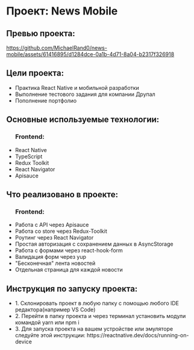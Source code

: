 <h1>Проект: News Mobile</h1>

<h2>Превью проекта:</h2>

https://github.com/MichaelRand0/news-mobile/assets/61416895/d1284dce-0a1b-4d71-8a04-b2317f326918

<h2>Цели проекта:</h2>
<ul>
  <li>Практика React Native и мобильной разработки</li>
  <li>Выполнение тестового задания для компании Друпал</li>
  <li>Пополнение портфолио</li>
</ul>
<h2>Основные используемые технологии:</h2>
<ul>
  <h3>Frontend:</h3>
  <li>React Native</li>
  <li>TypeScript</li>
  <li>Redux Toolkit</li>
  <li>React Navigator</li>
  <li>Apisauce</li>
</ul>
<h2>Что реализовано в проекте:</h2>
<ul>
  <h3>Frontend:</h3>
  <li>Работа с API через Apisauce</li>
  <li>Работа со store через Redux-Toolkit</li>
  <li>Роутинг через React Navigator</li>
  <li>Простая авторизация с сохранением данных в AsyncStorage</li>
  <li>Работа с формами через react-hook-form</li>
  <li>Валидация форм через yup</li>
  <li>"Бесконечная" лента новостей</li>
  <li>Отдельная страница для каждой новости</li>
</ul>
<h2>Инструкция по запуску проекта:</h2>
<ul>
  <li>1. Склонировать проект в любую папку с помощью любого IDE редактора(например VS Code)</li>
  <li>2. Перейти в папку проекта и через терминал установить модули командой yarn или npm i</li>
  <li>3. Для запуска проекта на вашем устройстве или эмуляторе следуйте этой инструкции: https://reactnative.dev/docs/running-on-device</li>
</ul>

